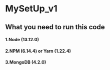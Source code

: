 # MySetUp_v1
## What you need to run this code

 #### 1.Node (13.12.0)
 #### 2.NPM (6.14.4) or Yarn (1.22.4)
 #### 3.MongoDB (4.2.0)
